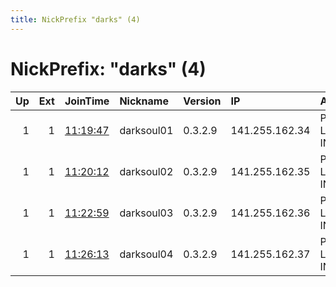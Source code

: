 ```yaml
---
title: NickPrefix "darks" (4)
---
```


# NickPrefix: "darks" (4)

|   Up |   Ext | JoinTime                                                                                            | Nickname   | Version   | IP             | AS                | CC   |   ORp |   Dirp | OS    | Contact    |   eFamMembers |
|-----:|------:|:----------------------------------------------------------------------------------------------------|:-----------|:----------|:---------------|:------------------|:-----|------:|-------:|:------|:-----------|--------------:|
|    1 |     1 | [11:19:47](https://metrics.torproject.org/rs.html#details/FE9733F8403BA4215222B9C4CBE9386EE849732C) | darksoul01 | 0.3.2.9   | 141.255.162.34 | Private Layer INC | ch   |  9001 |   8080 | Linux | darksoul01 |             1 |
|    1 |     1 | [11:20:12](https://metrics.torproject.org/rs.html#details/7743A57C42B851FA495D4F26B5B4CA924A3F673E) | darksoul02 | 0.3.2.9   | 141.255.162.35 | Private Layer INC | ch   |  9001 |   8080 | Linux | darksoul02 |             1 |
|    1 |     1 | [11:22:59](https://metrics.torproject.org/rs.html#details/15E0D9A6BCD9247D49CB0D2E26DEC09AD48BC55C) | darksoul03 | 0.3.2.9   | 141.255.162.36 | Private Layer INC | ch   |  9001 |   8080 | Linux | darksoul03 |             1 |
|    1 |     1 | [11:26:13](https://metrics.torproject.org/rs.html#details/4DCA2E039BDFA799B0CDF557EF4937018277F521) | darksoul04 | 0.3.2.9   | 141.255.162.37 | Private Layer INC | ch   |  9001 |   8080 | Linux | darksoul04 |             1 |
